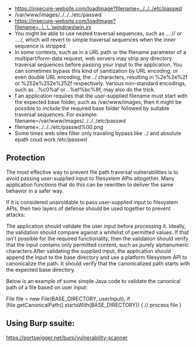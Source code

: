 - https://insecure-website.com/loadImage?filename=../../../etc/passwd 
- /var/www/images/../../../etc/passwd 
- https://insecure-website.com/loadImage?filename=..\..\..\windows\win.ini
- You might be able to use nested traversal sequences, such as ....// or ....\/, which will revert to simple traversal sequences when the inner sequence is stripped. 
- In some contexts, such as in a URL path or the filename parameter of a multipart/form-data request, web servers may strip any directory traversal sequences before passing your input to the application. You can sometimes bypass this kind of sanitization by URL encoding, or even double URL encoding, the ../ characters, resulting in %2e%2e%2f or %252e%252e%252f respectively. Various non-standard encodings, such as ..%c0%af or ..%ef%bc%8f, may also do the trick. 
- f an application requires that the user-supplied filename must start with the expected base folder, such as /var/www/images, then it might be possible to include the required base folder followed by suitable traversal sequences. For example: filename=/var/www/images/../../../etc/passwd 
- filename=../../../etc/passwd%00.png 
- Some times web sites filter only travaling bypass like ../ and absolute epath coud work /etc/passwd


## Protection

 The most effective way to prevent file path traversal vulnerabilities is to avoid passing user-supplied input to filesystem APIs altogether. Many application functions that do this can be rewritten to deliver the same behavior in a safer way.

If it is considered unavoidable to pass user-supplied input to filesystem APIs, then two layers of defense should be used together to prevent attacks:

The application should validate the user input before processing it. Ideally, the validation should compare against a whitelist of permitted values. If that isn't possible for the required functionality, then the validation should verify that the input contains only permitted content, such as purely alphanumeric characters.After validating the supplied input, the application should append the input to the base directory and use a platform filesystem API to canonicalize the path. It should verify that the canonicalized path starts with the expected base directory.

Below is an example of some simple Java code to validate the canonical path of a file based on user input:

File file = new File(BASE_DIRECTORY, userInput);
if (file.getCanonicalPath().startsWith(BASE_DIRECTORY)) {
    // process file
}

## Using Burp ssuite:
https://portswigger.net/burp/vulnerability-scanner
